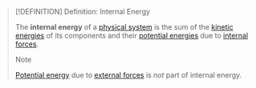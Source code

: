 >[!DEFINITION] Definition: Internal Energy
>
>The **internal energy** of a [physical system](../Physical%20Systems/Physical%20System.md) is the sum of the [kinetic energies](../Mechanics/Energy/Kinetic%20Energy.md) of its components and their [potential energies](../Mechanics/Energy/Potential%20Energy.md) due to [internal forces](../Mechanics/Force%20in%20a%20Physical%20System/Internal%20Force.md).
>
>>[!NOTE]
>>
>>[Potential energy](../Mechanics/Energy/Potential%20Energy.md) due to [external forces](../Mechanics/Force%20in%20a%20Physical%20System/External%20Force.md) is *not* part of internal energy.
>>
>